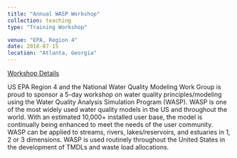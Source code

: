 ```yaml
---
title: "Annual WASP Workshop"
collection: teaching
type: "Training Workshop"

venue: "EPA, Region 4"
date: 2018-07-15
location: "Atlanta, Georgia"
---
```


[Workshop Details](http://epawasp.twool.com/workshop/)

US EPA Region 4 and the National Water Quality Modeling Work Group is proud to sponsor a 5-day workshop on water quality principles/modeling using the Water Quality Analysis Simulation Program (WASP). WASP is one of the most widely used water quality models in the US and throughout the world. With an estimated 10,000+ installed user base, the model is continually being enhanced to meet the needs of the user community. 
WASP can be applied to streams, rivers, lakes/reservoirs, and estuaries in 1, 2 or 3 dimensions. WASP is used routinely throughout the United States in the development of TMDLs and waste load allocations.


<!-- permalink: /teaching/WASP Workshop - Atlanta -->
